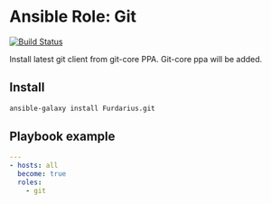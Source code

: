 # Ansible Role: Git
[![Build Status](https://travis-ci.org/Furdarius/ansible-git.svg?branch=master)](https://travis-ci.org/Furdarius/ansible-git)

Install latest git client from git-core PPA.
Git-core ppa will be added.

## Install

```bash
ansible-galaxy install Furdarius.git
```

## Playbook example

```yaml
---
- hosts: all
  become: true
  roles:
    - git
```
